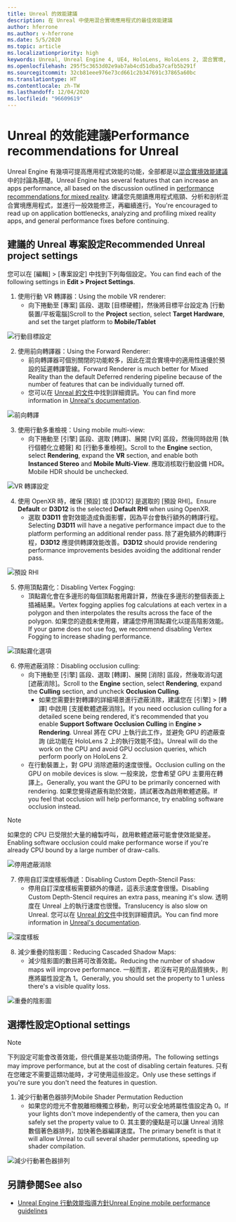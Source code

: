 ```yaml
---
title: Unreal 的效能建議
description: 在 Unreal 中使用混合實境應用程式的最佳效能建議
author: hferrone
ms.author: v-hferrone
ms.date: 5/5/2020
ms.topic: article
ms.localizationpriority: high
keywords: Unreal, Unreal Engine 4, UE4, HoloLens, HoloLens 2, 混合實境, 效能, 最佳化, 設定, 文件
ms.openlocfilehash: 295f5c3653d02e9ab7ab4cd51dba57cafb5b291f
ms.sourcegitcommit: 32cb81eee976e73cd661c2b347691c37865a60bc
ms.translationtype: HT
ms.contentlocale: zh-TW
ms.lasthandoff: 12/04/2020
ms.locfileid: "96609619"
---
```

# <a name="performance-recommendations-for-unreal"></a><span data-ttu-id="f875e-104">Unreal 的效能建議</span><span class="sxs-lookup"><span data-stu-id="f875e-104">Performance recommendations for Unreal</span></span>

<span data-ttu-id="f875e-105">Unreal Engine 有幾項可提高應用程式效能的功能，全部都是以[混合實境效能建議](../platform-capabilities-and-apis/understanding-performance-for-mixed-reality.md)中的討論為基礎。</span><span class="sxs-lookup"><span data-stu-id="f875e-105">Unreal Engine has several features that can increase an apps performance, all based on the discussion outlined in [performance recommendations for mixed reality](../platform-capabilities-and-apis/understanding-performance-for-mixed-reality.md).</span></span> <span data-ttu-id="f875e-106">建議您先閱讀應用程式瓶頸、分析和剖析混合實境應用程式，並進行一般效能修正，再繼續進行。</span><span class="sxs-lookup"><span data-stu-id="f875e-106">You're encouraged to read up on application bottlenecks, analyzing and profiling mixed reality apps, and general performance fixes before continuing.</span></span>

## <a name="recommended-unreal-project-settings"></a><span data-ttu-id="f875e-107">建議的 Unreal 專案設定</span><span class="sxs-lookup"><span data-stu-id="f875e-107">Recommended Unreal project settings</span></span>
<span data-ttu-id="f875e-108">您可以在 [編輯] > [專案設定] 中找到下列每個設定。</span><span class="sxs-lookup"><span data-stu-id="f875e-108">You can find each of the following settings in **Edit > Project Settings**.</span></span>

1. <span data-ttu-id="f875e-109">使用行動 VR 轉譯器：</span><span class="sxs-lookup"><span data-stu-id="f875e-109">Using the mobile VR renderer:</span></span>
    * <span data-ttu-id="f875e-110">向下捲動至 [專案] 區段、選取 [目標硬體]，然後將目標平台設定為 [行動裝置/平板電腦]</span><span class="sxs-lookup"><span data-stu-id="f875e-110">Scroll to the **Project** section, select **Target Hardware**, and set the target platform to **Mobile/Tablet**</span></span>

![行動目標設定](images/unreal/performance-recommendations-img-01.png)

2. <span data-ttu-id="f875e-112">使用前向轉譯器：</span><span class="sxs-lookup"><span data-stu-id="f875e-112">Using the Forward Renderer:</span></span> 
    * <span data-ttu-id="f875e-113">前向轉譯器可個別關閉的功能較多，因此在混合實境中的適用性遠優於預設的延遲轉譯管線。</span><span class="sxs-lookup"><span data-stu-id="f875e-113">Forward Renderer is much better for Mixed Reality than the default Deferred rendering pipeline because of the number of features that can be individually turned off.</span></span> 
    * <span data-ttu-id="f875e-114">您可以在 [Unreal 的文件](https://docs.unrealengine.com/Platforms/VR/DevelopVR/VRPerformance/index.html)中找到詳細資訊。</span><span class="sxs-lookup"><span data-stu-id="f875e-114">You can find more information in [Unreal's documentation](https://docs.unrealengine.com/Platforms/VR/DevelopVR/VRPerformance/index.html).</span></span>

![前向轉譯](images/unreal/performance-recommendations-img-04.png)

3. <span data-ttu-id="f875e-116">使用行動多重檢視：</span><span class="sxs-lookup"><span data-stu-id="f875e-116">Using mobile multi-view:</span></span>
    * <span data-ttu-id="f875e-117">向下捲動至 [引擎] 區段、選取 [轉譯]、展開 [VR] 區段，然後同時啟用 [執行個體化立體聲] 和 [行動多重檢視]。</span><span class="sxs-lookup"><span data-stu-id="f875e-117">Scroll to the **Engine** section, select **Rendering**, expand the **VR** section, and enable both **Instanced Stereo** and **Mobile Multi-View**.</span></span> <span data-ttu-id="f875e-118">應取消核取行動設備 HDR。</span><span class="sxs-lookup"><span data-stu-id="f875e-118">Mobile HDR should be unchecked.</span></span>

![VR 轉譯設定](images/unreal/performance-recommendations-img-03.png)

4. <span data-ttu-id="f875e-120">使用 OpenXR 時，確保 [預設] 或 [D3D12] 是選取的 [預設 RHI]。</span><span class="sxs-lookup"><span data-stu-id="f875e-120">Ensure **Default** or **D3D12** is the selected **Default RHI** when using OpenXR.</span></span>
    * <span data-ttu-id="f875e-121">選取 **D3D11** 會對效能造成負面影響，因為平台會執行額外的轉譯行程。</span><span class="sxs-lookup"><span data-stu-id="f875e-121">Selecting **D3D11** will have a negative performance impact due to the platform performing an additional render pass.</span></span> <span data-ttu-id="f875e-122">除了避免額外的轉譯行程，**D3D12** 應提供轉譯效能改善。</span><span class="sxs-lookup"><span data-stu-id="f875e-122">**D3D12** should provide rendering performance improvements besides avoiding the additional render pass.</span></span>

![預設 RHI](images/unreal/performance-recommendations-img-09.png)

5. <span data-ttu-id="f875e-124">停用頂點霧化：</span><span class="sxs-lookup"><span data-stu-id="f875e-124">Disabling Vertex Fogging:</span></span> 
    * <span data-ttu-id="f875e-125">頂點霧化會在多邊形的每個頂點套用霧計算，然後在多邊形的整個表面上插補結果。</span><span class="sxs-lookup"><span data-stu-id="f875e-125">Vertex fogging applies fog calculations at each vertex in a polygon and then interpolates the results across the face of the polygon.</span></span> <span data-ttu-id="f875e-126">如果您的遊戲未使用霧，建議您停用頂點霧化以提高陰影效能。</span><span class="sxs-lookup"><span data-stu-id="f875e-126">If your game does not use fog, we recommend disabling Vertex Fogging to increase shading performance.</span></span>

![頂點霧化選項](images/unreal/performance-recommendations-img-05.png)

6. <span data-ttu-id="f875e-128">停用遮蔽消除：</span><span class="sxs-lookup"><span data-stu-id="f875e-128">Disabling occlusion culling:</span></span>
    * <span data-ttu-id="f875e-129">向下捲動至 [引擎] 區段、選取 [轉譯]、展開 [消除] 區段，然後取消勾選 [遮蔽消除]。</span><span class="sxs-lookup"><span data-stu-id="f875e-129">Scroll to the **Engine** section, select **Rendering**, expand the **Culling** section, and uncheck **Occlusion Culling**.</span></span>
        + <span data-ttu-id="f875e-130">如果您需要針對轉譯的詳細場景進行遮蔽消除，建議您在 [引擎] > [轉譯] 中啟用 [支援軟體遮蔽消除]。</span><span class="sxs-lookup"><span data-stu-id="f875e-130">If you need occlusion culling for a detailed scene being rendered, it's recommended that you enable **Support Software Occlusion Culling** in **Engine > Rendering**.</span></span> <span data-ttu-id="f875e-131">Unreal 將在 CPU 上執行此工作，並避免 GPU 的遮蔽查詢 (此功能在 HoloLens 2 上的執行效能不佳)。</span><span class="sxs-lookup"><span data-stu-id="f875e-131">Unreal will do the work on the CPU and avoid GPU occlusion queries, which perform poorly on HoloLens 2.</span></span>
    * <span data-ttu-id="f875e-132">在行動裝置上，對 GPU 消除遮蔽的速度很慢。</span><span class="sxs-lookup"><span data-stu-id="f875e-132">Occlusion culling on the GPU on mobile devices is slow.</span></span> <span data-ttu-id="f875e-133">一般來說，您會希望 GPU 主要用在轉譯上。</span><span class="sxs-lookup"><span data-stu-id="f875e-133">Generally, you want the GPU to be primarily concerned with rendering.</span></span> <span data-ttu-id="f875e-134">如果您覺得遮蔽有助於效能，請試著改為啟用軟體遮蔽。</span><span class="sxs-lookup"><span data-stu-id="f875e-134">If you feel that occlusion will help performance, try enabling software occlusion instead.</span></span> 

> [!NOTE]
> <span data-ttu-id="f875e-135">如果您的 CPU 已受限於大量的繪製呼叫，啟用軟體遮蔽可能會使效能變差。</span><span class="sxs-lookup"><span data-stu-id="f875e-135">Enabling software occlusion could make performance worse if you're already CPU bound by a large number of draw-calls.</span></span>

![停用遮蔽消除](images/unreal/performance-recommendations-img-02.png)

7. <span data-ttu-id="f875e-137">停用自訂深度樣板傳遞：</span><span class="sxs-lookup"><span data-stu-id="f875e-137">Disabling Custom Depth-Stencil Pass:</span></span>
    * <span data-ttu-id="f875e-138">停用自訂深度樣板需要額外的傳遞，這表示速度會很慢。</span><span class="sxs-lookup"><span data-stu-id="f875e-138">Disabling Custom Depth-Stencil requires an extra pass, meaning it's slow.</span></span> <span data-ttu-id="f875e-139">透明度在 Unreal 上的執行速度也很慢。</span><span class="sxs-lookup"><span data-stu-id="f875e-139">Translucency is also slow on Unreal.</span></span> <span data-ttu-id="f875e-140">您可以在 [Unreal 的文件](https://docs.unrealengine.com/Engine/Performance/Guidelines/index.html)中找到詳細資訊。</span><span class="sxs-lookup"><span data-stu-id="f875e-140">You can find more information in [Unreal's documentation](https://docs.unrealengine.com/Engine/Performance/Guidelines/index.html).</span></span>

![深度樣板](images/unreal/performance-recommendations-img-06.png)

8. <span data-ttu-id="f875e-142">減少重疊的陰影圖：</span><span class="sxs-lookup"><span data-stu-id="f875e-142">Reducing Cascaded Shadow Maps:</span></span> 
    * <span data-ttu-id="f875e-143">減少陰影圖的數目將可改善效能。</span><span class="sxs-lookup"><span data-stu-id="f875e-143">Reducing the number of shadow maps will improve performance.</span></span> <span data-ttu-id="f875e-144">一般而言，若沒有可見的品質損失，則應將屬性設定為 1。</span><span class="sxs-lookup"><span data-stu-id="f875e-144">Generally, you should set the property to 1 unless there's a visible quality loss.</span></span> 

![重疊的陰影圖](images/unreal/performance-recommendations-img-07.png)

## <a name="optional-settings"></a><span data-ttu-id="f875e-146">選擇性設定</span><span class="sxs-lookup"><span data-stu-id="f875e-146">Optional settings</span></span>

> [!NOTE]
> <span data-ttu-id="f875e-147">下列設定可能會改善效能，但代價是某些功能須停用。</span><span class="sxs-lookup"><span data-stu-id="f875e-147">The following settings may improve performance, but at the cost of disabling certain features.</span></span> <span data-ttu-id="f875e-148">只有在您確定不需要這類功能時，才可使用這些設定。</span><span class="sxs-lookup"><span data-stu-id="f875e-148">Only use these settings if you're sure you don't need the features in question.</span></span>

1. <span data-ttu-id="f875e-149">減少行動著色器排列</span><span class="sxs-lookup"><span data-stu-id="f875e-149">Mobile Shader Permutation Reduction</span></span>
    * <span data-ttu-id="f875e-150">如果您的燈光不會脫離相機獨立移動，則可以安全地將屬性值設定為 0。</span><span class="sxs-lookup"><span data-stu-id="f875e-150">If your lights don't move independently of the camera, then you can safely set the property value to 0.</span></span> <span data-ttu-id="f875e-151">其主要的優點是可以讓 Unreal 消除數個著色器排列，加快著色器編譯速度。</span><span class="sxs-lookup"><span data-stu-id="f875e-151">The primary benefit is that it will allow Unreal to cull several shader permutations, speeding up shader compilation.</span></span>

![減少行動著色器排列](images/unreal/performance-recommendations-img-08.png)

## <a name="see-also"></a><span data-ttu-id="f875e-153">另請參閱</span><span class="sxs-lookup"><span data-stu-id="f875e-153">See also</span></span>
* [<span data-ttu-id="f875e-154">Unreal Engine 行動效能指導方針</span><span class="sxs-lookup"><span data-stu-id="f875e-154">Unreal Engine mobile performance guidelines</span></span>]( https://docs.unrealengine.com/Platforms/Mobile/Performance/index.html)